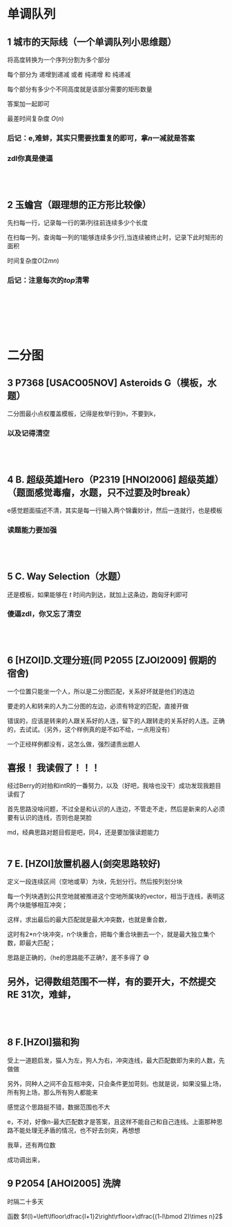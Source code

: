 # 单调队列
## 1 城市的天际线（一个单调队列小思维题）
将高度转换为一个序列分割为多个部分

每个部分为 递增到递减 或者 纯递增 和 纯递减 

每个部分有多少个不同高度就是该部分需要的矩形数量

答案加一起即可

最差时间复杂度 $O(n)$

### 后记：e,难蚌，其实只需要找重复的即可，拿$n$一减就是答案

### zdl你真是傻逼
<br><br>

## 2 玉蟾宫（跟理想的正方形比较像）

先扫每一行，记录每一行的第$i$列往前连续多少个长度

在扫每一列，查询每一列的$1$能够连续多少行,当连续被终止时，记录下此时矩形的面积

时间复杂度$O(2mn)$

### 后记：注意每次的$top$清零
<br><br><br><br><br>



# 二分图
## 3 P7368 [USACO05NOV] Asteroids G（模板，水题）

二分图最小点权覆盖模板，记得是枚举行到n，不要到k，
### 以及记得清空
<br><br>

## 4 B. 超级英雄Hero（P2319	[HNOI2006] 超级英雄）（题面感觉毒瘤，水题，只不过要及时break）

e感觉题面描述不清，其实是每一行输入两个锦囊妙计，然后一连就行，也是模板
### 读题能力要加强
<br><br>

## 5 C. Way Selection（水题）

还是模板，如果能够在 $t$ 时间内到达，就加上这条边，跑匈牙利即可

### 傻逼zdl，你又忘了清空
<br><br>

## 6 [HZOI]D.文理分班(同 P2055 [ZJOI2009] 假期的宿舍)

一个位置只能坐一个人，所以是二分图匹配，关系好坏就是他们的连边

要走的人和转来的人为二分图的左边，必须有特定的匹配，直接开做

错误的，应该是转来的人跟关系好的人连，留下的人跟转走的关系好的人连。正确的，去试试。（另外，这个样例真的是不如不给，一点用没有）

一个正经样例都没有，这怎么做，强烈谴责出题人
## 喜报！ 我读假了！！！

经过Berry的对拍和intR的一番努力，以及（好吧，我啥也没干）成功发现我题目读假了

首先思路没啥问题，不过全是和认识的人连边，不管走不走，然后是新来的人必须要有认识的连线，否则也是哭脸

md，经典思路对题目假是吧，同4，还是要加强读题能力
<br><br>

## 7 E. [HZOI]放置机器人(剑突思路较好)
定义一段连续区间（空地或草）为块，先划分行。然后按列划分块

每一个列块遇到公共空地就被推进这个空地所属块的vector，相当于连线，表明这两个块能够相互冲突；

这样，求出最后的最大匹配就是最大冲突数，也就是重合数，

这时有2*n个块冲突，n个块重合，把每个重合块删去一个，就是最大独立集个数，即最大匹配；

思路是正确的，（he的思路能不正确?，差不多得了 &#x1F605;

## 另外，记得数组范围不一样，有的要开大，不然提交RE 31次，难蚌，
<br><br>

## 8 F.[HZOI]猫和狗

受上一道题启发，猫人为左，狗人为右，冲突连线，最大匹配数即为来的人数，先做做

另外，同种人之间不会互相冲突，只会条件更加苛刻。也就是说，如果没猫上场，所有狗上场，那么所有狗人都能来

感觉这个思路挺不错，数据范围也不大

e，不对，好像n-最大匹配数才是答案，且这样不能自己和自己连线。上面那种思路不能处理无矛盾的情况，也不好去剑突，再想想

我草，还有两位数

成功调出来，

## 9 P2054 [AHOI2005] 洗牌

时隔二十多天

函数 $f(l)=\left\lfloor\dfrac{l+1}2\right\rfloor+\dfrac{(1-l\bmod 2)\times n}2$ 